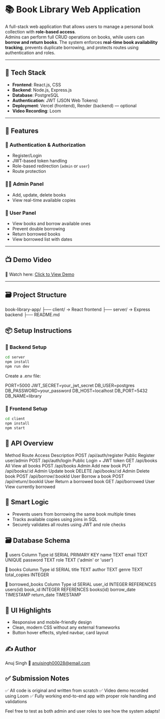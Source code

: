 # 📚 Book Library Web Application

A full-stack web application that allows users to manage a personal book collection with **role-based access**.  
Admins can perform full CRUD operations on books, while users can **borrow and return books**. The system enforces **real-time book availability tracking**, prevents duplicate borrowing, and protects routes using authentication and roles.

---

## 🔧 Tech Stack

- **Frontend**: React.js, CSS
- **Backend**: Node.js, Express.js
- **Database**: PostgreSQL
- **Authentication**: JWT (JSON Web Tokens)
- **Deployment**: Vercel (frontend), Render (backend) — optional
- **Video Recording**: Loom

---

## 🚀 Features

### 🔐 Authentication & Authorization
- Register/Login
- JWT-based token handling
- Role-based redirection (`admin` or `user`)
- Route protection

### 🧑‍💼 Admin Panel
- Add, update, delete books
- View real-time available copies

### 👤 User Panel
- View books and borrow available ones
- Prevent double borrowing
- Return borrowed books
- View borrowed list with dates

---

## 📺 Demo Video

🎥 Watch here: [Click to View Demo](https://www.loom.com/share/d71c12c86144498ea5a37da2d279064c?sid=734e5bdd-e279-4976-bc60-32e57b55ccf4)

---

## 🗃️ Project Structure
book-library-app/
├── client/ → React frontend
├── server/ → Express backend
├── README.md

## 📦 Setup Instructions

### 🔹 Backend Setup

```bash
cd server
npm install
npm run dev
```

Create a .env file:

PORT=5000
JWT_SECRET=your_jwt_secret
DB_USER=postgres
DB_PASSWORD=your_password
DB_HOST=localhost
DB_PORT=5432
DB_NAME=library

### 🔹 Frontend Setup
```bash
cd client
npm install
npm start
```

## 🧪 API Overview
Method	Route	Access	Description
POST	/api/auth/register	Public	Register user/admin
POST	/api/auth/login	Public	Login + JWT token
GET	/api/books	All	View all books
POST	/api/books	Admin	Add new book
PUT	/api/books/:id	Admin	Update book
DELETE	/api/books/:id	Admin	Delete book
POST	/api/borrow/:bookId	User	Borrow a book
POST	/api/return/:bookId	User	Return a borrowed book
GET	/api/borrowed	User	View currently borrowed



## 🧠 Smart Logic
-  Prevents users from borrowing the same book multiple times
-  Tracks available copies using joins in SQL
-  Securely validates all routes using JWT and role checks


## 🗃️ Database Schema
🔸 users
Column	Type
id	SERIAL PRIMARY KEY
name	TEXT
email	TEXT UNIQUE
password	TEXT
role	TEXT ('admin' or 'user')

🔸 books
Column	Type
id	SERIAL
title	TEXT
author	TEXT
genre	TEXT
total_copies	INTEGER

🔸 borrowed_books
Column	Type
id	SERIAL
user_id	INTEGER REFERENCES users(id)
book_id	INTEGER REFERENCES books(id)
borrow_date	TIMESTAMP
return_date	TIMESTAMP

## 🎨 UI Highlights
-  Responsive and mobile-friendly design
-  Clean, modern CSS without any external frameworks
-  Button hover effects, styled navbar, card layout

## ✍️ Author
Anuj Singh
📧 anujsingh00028@email.com

## ✅ Submission Notes
✅ All code is original and written from scratch
✅ Video demo recorded using Loom
✅ Fully working end-to-end app with proper role handling and validations


Feel free to test as both admin and user roles to see how the system adapts!

